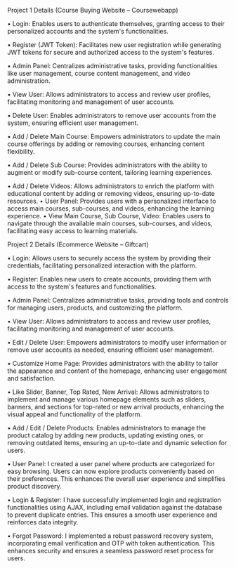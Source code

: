 
Project 1 Details (Course Buying Website – Coursewebapp)

•	Login: Enables users to authenticate themselves, granting access to their personalized accounts and the system's functionalities.

•	Register (JWT Token): Facilitates new user registration while generating JWT tokens for secure and authorized access to the system's features.

•	Admin Panel: Centralizes administrative tasks, providing functionalities like user management, course content management, and video administration.

•	View User: Allows administrators to access and review user profiles, facilitating monitoring and management of user accounts.

•	Delete User: Enables administrators to remove user accounts from the system, ensuring efficient user management.

•	Add / Delete Main Course: Empowers administrators to update the main course offerings by adding or removing courses, enhancing content flexibility.

•	Add / Delete Sub Course: Provides administrators with the ability to augment or modify sub-course content, tailoring learning experiences.

•	Add / Delete Videos: Allows administrators to enrich the platform with educational content by adding or removing videos, ensuring up-to-date resources.
•	User Panel: Provides users with a personalized interface to access main courses, sub-courses, and videos, enhancing the learning experience.
•	View Main Course, Sub Course, Video: Enables users to navigate through the available main courses, sub-courses, and videos, facilitating easy access to learning materials.


Project 2 Details (Ecommerce Website – Giftcart)

•	Login: Allows users to securely access the system by providing their credentials, facilitating personalized interaction with the platform.

•	Register: Enables new users to create accounts, providing them with access to the system's features and functionalities.

•	Admin Panel: Centralizes administrative tasks, providing tools and controls for managing users, products, and customizing the platform.

•	View User: Allows administrators to access and review user profiles, facilitating monitoring and management of user accounts.

•	Edit / Delete User: Empowers administrators to modify user information or remove user accounts as needed, ensuring efficient user management.

•	Customize Home Page: Provides administrators with the ability to tailor the appearance and content of the homepage, enhancing user engagement and satisfaction.

•	Like Slider, Banner, Top Rated, New Arrival: Allows administrators to implement and manage various homepage elements such as sliders, banners, and sections for top-rated or new arrival products, enhancing the visual appeal and functionality of the platform.

•	Add / Edit / Delete Products: Enables administrators to manage the product catalog by adding new products, updating existing ones, or removing outdated items, ensuring an up-to-date and dynamic selection for users.

•	User Panel: I created a user panel where products are categorized for easy browsing. Users can now explore products conveniently based on their preferences. This enhances the overall user experience and simplifies product discovery.

•	Login & Register: I have successfully implemented login and registration functionalities using AJAX, including email validation against the database to prevent duplicate entries. This ensures a smooth user experience and reinforces data integrity.

•	Forgot Password: I implemented a robust password recovery system, incorporating email verification and OTP with token authentication. This enhances security and ensures a seamless password reset process for users.

